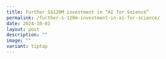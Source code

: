 ```yaml
---
title: Further S$120M investment in “AI for Science”
permalink: /further-s-120m-investment-in-ai-for-science/
date: 2024-10-01
layout: post
description: ""
image: ""
variant: tiptap
---
```

